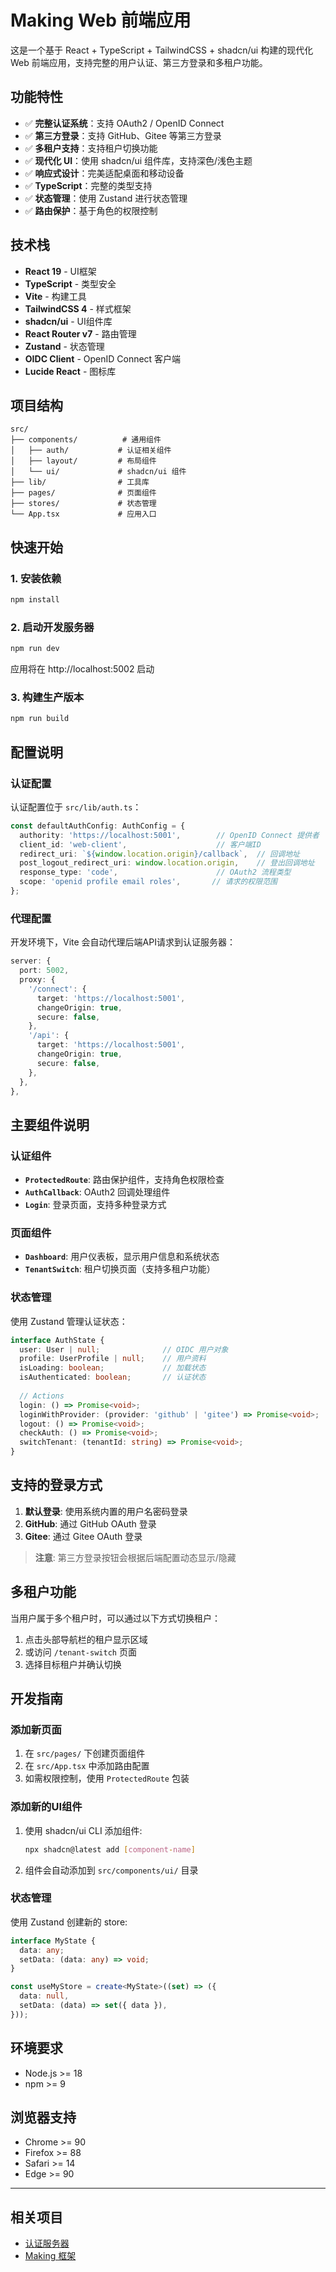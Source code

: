 # Making Web 前端应用

这是一个基于 React + TypeScript + TailwindCSS + shadcn/ui 构建的现代化 Web 前端应用，支持完整的用户认证、第三方登录和多租户功能。

## 功能特性

- ✅ **完整认证系统**：支持 OAuth2 / OpenID Connect
- ✅ **第三方登录**：支持 GitHub、Gitee 等第三方登录
- ✅ **多租户支持**：支持租户切换功能
- ✅ **现代化 UI**：使用 shadcn/ui 组件库，支持深色/浅色主题
- ✅ **响应式设计**：完美适配桌面和移动设备
- ✅ **TypeScript**：完整的类型支持
- ✅ **状态管理**：使用 Zustand 进行状态管理
- ✅ **路由保护**：基于角色的权限控制

## 技术栈

- **React 19** - UI框架
- **TypeScript** - 类型安全
- **Vite** - 构建工具
- **TailwindCSS 4** - 样式框架
- **shadcn/ui** - UI组件库
- **React Router v7** - 路由管理
- **Zustand** - 状态管理
- **OIDC Client** - OpenID Connect 客户端
- **Lucide React** - 图标库

## 项目结构

```
src/
├── components/          # 通用组件
│   ├── auth/           # 认证相关组件
│   ├── layout/         # 布局组件
│   └── ui/             # shadcn/ui 组件
├── lib/                # 工具库
├── pages/              # 页面组件
├── stores/             # 状态管理
└── App.tsx             # 应用入口
```

## 快速开始

### 1. 安装依赖

```bash
npm install
```

### 2. 启动开发服务器

```bash
npm run dev
```

应用将在 http://localhost:5002 启动

### 3. 构建生产版本

```bash
npm run build
```

## 配置说明

### 认证配置

认证配置位于 `src/lib/auth.ts`：

```typescript
const defaultAuthConfig: AuthConfig = {
  authority: 'https://localhost:5001',        // OpenID Connect 提供者
  client_id: 'web-client',                    // 客户端ID
  redirect_uri: `${window.location.origin}/callback`,  // 回调地址
  post_logout_redirect_uri: window.location.origin,    // 登出回调地址
  response_type: 'code',                      // OAuth2 流程类型
  scope: 'openid profile email roles',       // 请求的权限范围
};
```

### 代理配置

开发环境下，Vite 会自动代理后端API请求到认证服务器：

```typescript
server: {
  port: 5002,
  proxy: {
    '/connect': {
      target: 'https://localhost:5001',
      changeOrigin: true,
      secure: false,
    },
    '/api': {
      target: 'https://localhost:5001',
      changeOrigin: true,
      secure: false,
    },
  },
},
```

## 主要组件说明

### 认证组件

- **`ProtectedRoute`**: 路由保护组件，支持角色权限检查
- **`AuthCallback`**: OAuth2 回调处理组件
- **`Login`**: 登录页面，支持多种登录方式

### 页面组件

- **`Dashboard`**: 用户仪表板，显示用户信息和系统状态
- **`TenantSwitch`**: 租户切换页面（支持多租户功能）

### 状态管理

使用 Zustand 管理认证状态：

```typescript
interface AuthState {
  user: User | null;              // OIDC 用户对象
  profile: UserProfile | null;    // 用户资料
  isLoading: boolean;             // 加载状态
  isAuthenticated: boolean;       // 认证状态
  
  // Actions
  login: () => Promise<void>;
  loginWithProvider: (provider: 'github' | 'gitee') => Promise<void>;
  logout: () => Promise<void>;
  checkAuth: () => Promise<void>;
  switchTenant: (tenantId: string) => Promise<void>;
}
```

## 支持的登录方式

1. **默认登录**: 使用系统内置的用户名密码登录
2. **GitHub**: 通过 GitHub OAuth 登录
3. **Gitee**: 通过 Gitee OAuth 登录

> **注意**: 第三方登录按钮会根据后端配置动态显示/隐藏

## 多租户功能

当用户属于多个租户时，可以通过以下方式切换租户：

1. 点击头部导航栏的租户显示区域
2. 或访问 `/tenant-switch` 页面
3. 选择目标租户并确认切换

## 开发指南

### 添加新页面

1. 在 `src/pages/` 下创建页面组件
2. 在 `src/App.tsx` 中添加路由配置
3. 如需权限控制，使用 `ProtectedRoute` 包装

### 添加新的UI组件

1. 使用 shadcn/ui CLI 添加组件:
   ```bash
   npx shadcn@latest add [component-name]
   ```
2. 组件会自动添加到 `src/components/ui/` 目录

### 状态管理

使用 Zustand 创建新的 store:

```typescript
interface MyState {
  data: any;
  setData: (data: any) => void;
}

const useMyStore = create<MyState>((set) => ({
  data: null,
  setData: (data) => set({ data }),
}));
```

## 环境要求

- Node.js >= 18
- npm >= 9

## 浏览器支持

- Chrome >= 90
- Firefox >= 88  
- Safari >= 14
- Edge >= 90

---

## 相关项目

- [认证服务器](../AuthServer/README.md)
- [Making 框架](../../framework/README.md)

